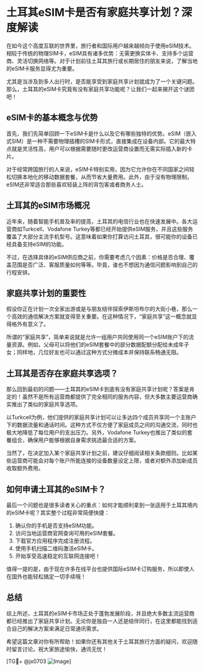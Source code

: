 # 土耳其eSIM卡是否有家庭共享计划？深度解读

在如今这个高度互联的世界里，旅行者和国际用户越来越倾向于使用eSIM技术。相较于传统的物理SIM卡，eSIM具有诸多优势：无需更换实体卡、支持多个运营商、灵活切换网络等。对于计划前往土耳其旅行或长期居住的朋友来说，了解当地的eSIM卡服务显得尤为重要。

尤其是当涉及到多人出行时，是否能享受到家庭共享计划就成为了一个关键问题。那么，土耳其的eSIM卡究竟有没有家庭共享功能呢？让我们一起来揭开这个谜团吧！

## eSIM卡的基本概念与优势

首先，我们先简单回顾一下eSIM卡是什么以及它有哪些独特的优势。eSIM（嵌入式SIM）是一种不需要物理插槽的SIM卡形式，直接集成在设备内部。它的最大特点就是灵活性高，用户可以根据需要随时更改运营商设置而无需实际插入新的卡片。

对于经常跨国旅行的人来说，eSIM卡特别实用，因为它允许你在不同国家之间轻松切换本地化的移动数据套餐，从而节省大量费用。此外，由于没有物理限制，eSIM还非常适合那些喜欢轻装上阵的背包客或者商务人士。

## 土耳其的eSIM市场概况

近年来，随着智能手机普及率的提高，土耳其的电信行业也在快速发展中。各大运营商如Turkcell、Vodafone Turkey等都已经开始提供eSIM服务，并且这些服务覆盖了大部分主流手机型号。这意味着如果你打算访问土耳其，很可能你的设备已经具备支持eSIM的功能。

不过，在选择具体的eSIM供应商之前，你需要考虑几个因素：价格是否合理、覆盖范围是否广泛、客服质量如何等等。毕竟，谁也不想因为通信问题影响到自己的行程安排。

## 家庭共享计划的重要性

假设你正在计划一次全家出游或是与朋友结伴探索伊斯坦布尔的大街小巷，那么一个高效的通信解决方案就变得至关重要。在这种情况下，“家庭共享”这一概念就显得格外有意义了。

所谓的“家庭共享”，简单来说就是允许一组用户共同使用同一个eSIM账户下的流量资源。例如，父母可以将他们的eSIM套餐中的部分数据配额分配给未成年子女；同样地，几位好友也可以通过这种方式分摊成本并保持联系畅通无阻。

## 土耳其是否存在家庭共享选项？

那么回到最初的问题——土耳其的eSIM卡到底有没有家庭共享计划呢？答案是肯定的！虽然不是所有运营商都提供了完全相同的服务内容，但大多数主要运营商确实推出了类似的家庭共享选项。

以Turkcell为例，他们提供的家庭共享计划可以让多达四个成员共享同一个主账户下的数据流量和通话时间。这种方式不仅方便了家庭成员之间的沟通交流，同时也极大地降低了每位用户的支出压力。另外，Vodafone Turkey也推出了类似的套餐组合，确保用户能够根据自身需求挑选最合适的方案。

当然了，在决定加入某个家庭共享计划之前，建议仔细阅读相关条款细则。比如某些运营商可能会对每个账户所能连接的设备数量设定上限，或者对额外添加新成员收取额外费用。

## 如何申请土耳其的eSIM卡？

最后一个问题也是很多读者关心的重点：如何才能顺利拿到一张适用于土耳其境内的eSIM卡呢？其实整个过程非常简便快捷：

1. 确认你的手机是否支持eSIM功能。
2. 访问当地运营商官网查询可用的eSIM套餐。
3. 下载官方应用程序完成注册流程。
4. 使用手机扫描二维码激活eSIM卡。
5. 开始享受高速稳定的互联网连接吧！

值得一提的是，由于现在许多在线平台也提供国际eSIM卡订购服务，所以即使人在国外也能轻松搞定一切手续哦！

## 总结

综上所述，土耳其的eSIM卡市场正处于蓬勃发展阶段，并且绝大多数主流运营商都已经推出了家庭共享计划。无论你是独自一人还是结伴同行，在这里都能找到适合自己的解决方案来满足日常通讯需求。

希望这篇文章对你有所帮助！如果你还有其他关于土耳其旅行方面的疑问，欢迎随时留言讨论。祝大家旅途愉快，通讯无忧！

[TG💪+ @jx0703 ![Image](https://github.com/user-attachments/assets/dbca1d08-cadb-493c-b0ec-ad6f7a83f270)]
